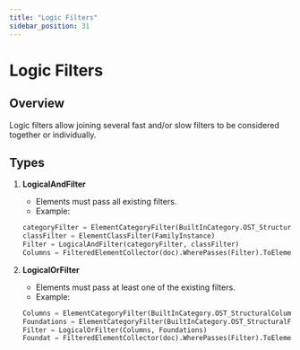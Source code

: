 ```yaml
---
title: "Logic Filters"
sidebar_position: 31
---
```


# Logic Filters
## Overview
Logic filters allow joining several fast and/or slow filters to be considered together or individually. 

## Types
1. **LogicalAndFilter**
    - Elements must pass all existing filters.
    - Example:
    ```python
    categoryFilter = ElementCategoryFilter(BuiltInCategory.OST_StructuralColumns)
    classFilter = ElementClassFilter(FamilyInstance)
    Filter = LogicalAndFilter(categoryFilter, classFilter)
    Columns = FilteredElementCollector(doc).WherePasses(Filter).ToElements()
    ```

2. **LogicalOrFilter**
    - Elements must pass at least one of the existing filters.
    - Example:
    ```python
    Columns = ElementCategoryFilter(BuiltInCategory.OST_StructuralColumns)
    Foundations = ElementCategoryFilter(BuiltInCategory.OST_StructuralFoundation)
    Filter = LogicalOrFilter(Columns, Foundations)
    Foundat = FilteredElementCollector(doc).WherePasses(Filter).ToElements()
    ```
